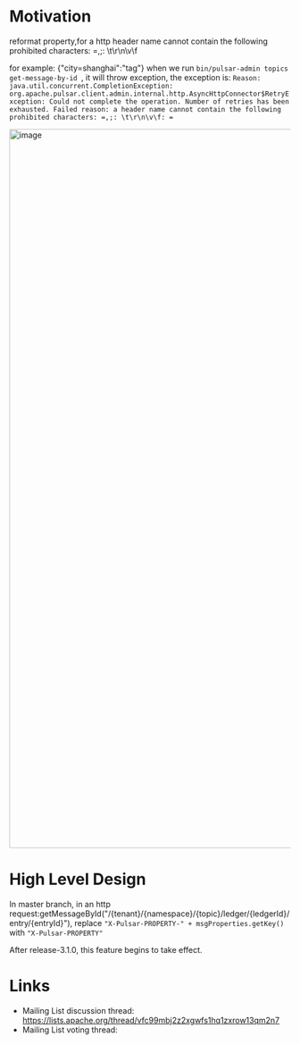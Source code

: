 # Motivation

reformat property,for a http header name cannot contain the following prohibited characters: =,;: \t\r\n\v\f

for example:
{"city=shanghai":"tag"}
when we run `bin/pulsar-admin topics get-message-by-id `, it will throw exception, the exception is:
`Reason: java.util.concurrent.CompletionException: org.apache.pulsar.client.admin.internal.http.AsyncHttpConnector$RetryException: Could not complete the operation. Number of retries has been exhausted. Failed reason: a header name cannot contain the following prohibited characters: =,;: \t\r\n\v\f: =`

<img width="1288" alt="image" src="https://github.com/StevenLuMT/pulsar/assets/42990025/973d95b9-4ac2-4977-b160-162c4b53a613">

# High Level Design

In master branch, 
in an http request:getMessageById("/{tenant}/{namespace}/{topic}/ledger/{ledgerId}/entry/{entryId}"),
replace `"X-Pulsar-PROPERTY-" + msgProperties.getKey()` with `"X-Pulsar-PROPERTY"`

After release-3.1.0, this feature begins to take effect.

# Links

<!--
Updated afterwards
-->
* Mailing List discussion thread: https://lists.apache.org/thread/vfc99mbj2z2xgwfs1hq1zxrow13qm2n7
* Mailing List voting thread: 

